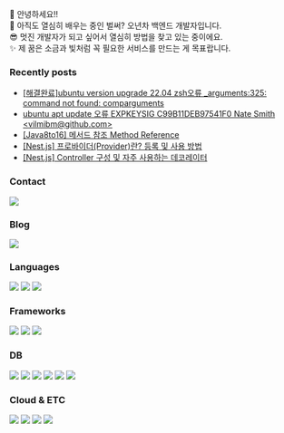 👋 안녕하세요!!  
🌱 아직도 열심히 배우는 중인 벌써? 오년차 백엔드 개발자입니다.  
😎 멋진 개발자가 되고 싶어서 열심히 방법을 찾고 있는 중이에요.  
✨ 제 꿈은 소금과 빛처럼 꼭 필요한 서비스를 만드는 게 목표랍니다.  


### Recently posts
<!-- BLOG-POST-LIST:START -->
- [[해결완료]ubuntu version upgrade 22.04 zsh오류 _arguments:325: command not found: comparguments](https://goyunji.tistory.com/152)
- [ubuntu apt update 오류 EXPKEYSIG C99B11DEB97541F0 Nate Smith &lt;vilmibm@github.com&gt;](https://goyunji.tistory.com/151)
- [[Java8to16] 메서드 참조 Method Reference](https://goyunji.tistory.com/150)
- [[Nest.js] 프로바이더&lpar;Provider&rpar;란? 등록 및 사용 방법](https://goyunji.tistory.com/149)
- [[Nest.js] Controller 구성 및 자주 사용하는 데코레이터](https://goyunji.tistory.com/148)
<!-- BLOG-POST-LIST:END -->

<!--
**yunjigo92/yunjigo92** is a ✨ _special_ ✨ repository because its `README.md` (this file) appears on your GitHub profile.

Here are some ideas to get you started:

- 🔭 I’m currently working on ...
- 🌱 I’m currently learning ...
- 👯 I’m looking to collaborate on ...
- 🤔 I’m looking for help with ...
- 💬 Ask me about ...
- 📫 How to reach me: ...
- 😄 Pronouns: ...
- ⚡ Fun fact: ...
-->
### Contact
<p>
 <a href="mailto:yunjigo92@gmail.com" target="_blank">
    <img src="https://img.shields.io/badge/yunjigo92@gmail.com-EA4335?style=flat-square&logo=Gmail&logoColor=white"/></a>
</p>
 
 
 ### Blog
<p>
 <a href="https://goyunji.tistory.com/" target="_blank">
    <img src="https://img.shields.io/badge/Tech_Blog-000000?style=flat-square&logo=Tistory&logoColor=white"/></a>
</p>


### Languages
<p>
  <img src="https://img.shields.io/badge/Java-007396?style=flat-square&logo=Java&logoColor=white"/>
  <img src="https://img.shields.io/badge/Go-00ADD8?style=flat-square&logo=Go&logoColor=white"/>
  <img src="https://img.shields.io/badge/TypeScript-3178C6?style=flat-square&logo=TypeScript&logoColor=white"/>
<br>
</p>

### Frameworks
<p>
  <img src="https://img.shields.io/badge/Spring-6DB33F?style=flat-square&logo=Spring&logoColor=white"/>
  <img src="https://img.shields.io/badge/Spring_Boot-6DB33F?style=flat-square&logo=SpringBoot&logoColor=white"/>
  <img src="https://img.shields.io/badge/NestJS-E0234E?style=flat-square&logo=NestJS&logoColor=white"/>
</p>

### DB
<p>
  <img src="https://img.shields.io/badge/My_SQL-4479A1?style=flat-square&logo=MySQL&logoColor=white"/>
  <img src="https://img.shields.io/badge/SQLite-003B57?style=flat-square&logo=SQLite&logoColor=white"/>
  <img src="https://img.shields.io/badge/Oracle-F80000?style=flat-square&logo=Oracle&logoColor=white"/>
<img src="https://img.shields.io/badge/MongoDB-47A248?style=flat-square&logo=MongoDB&logoColor=white"/>
  <img src="https://img.shields.io/badge/Apache_Cassandra-1287B1?style=flat-square&logo=ApacheCassandra&logoColor=white"/>
  <img src="https://img.shields.io/badge/Redis-DC382D?style=flat-square&logo=Redis&logoColor=white"/>
</p>

### Cloud & ETC
<p>
  <img src="https://img.shields.io/badge/Kubernetes-326CE5?style=flat-square&logo=Kubernetes&logoColor=white"/>
  <img src="https://img.shields.io/badge/Docker-2496ED?style=flat-square&logo=Docker&logoColor=white"/>
  <img src="https://img.shields.io/badge/Apache_Kafka-231F20?style=flat-square&logo=ApacheKafka&logoColor=white"/>
  <img src="https://img.shields.io/badge/Elasticsearch-005571?style=flat-square&logo=Elasticsearch&logoColor=white"/>
</p>

